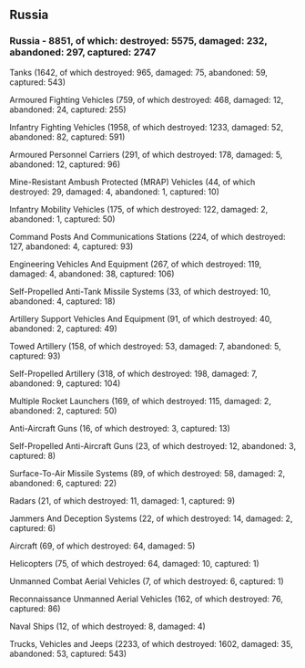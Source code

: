 
 
 ## Russia
 
 ### Russia - 8851, of which: destroyed: 5575, damaged: 232, abandoned: 297, captured: 2747

 

 

 Tanks (1642, of which destroyed: 965, damaged: 75, abandoned: 59, captured: 543)

 Armoured Fighting Vehicles (759, of which destroyed: 468, damaged: 12, abandoned: 24, captured: 255)

 Infantry Fighting Vehicles (1958, of which destroyed: 1233, damaged: 52, abandoned: 82, captured: 591)

 Armoured Personnel Carriers (291, of which destroyed: 178, damaged: 5, abandoned: 12, captured: 96)

 Mine-Resistant Ambush Protected (MRAP) Vehicles (44, of which destroyed: 29, damaged: 4, abandoned: 1, captured: 10)

 Infantry Mobility Vehicles (175, of which destroyed: 122, damaged: 2, abandoned: 1, captured: 50)

 Command Posts And Communications Stations (224, of which destroyed: 127, abandoned: 4, captured: 93)

 Engineering Vehicles And Equipment (267, of which destroyed: 119, damaged: 4, abandoned: 38, captured: 106)

 Self-Propelled Anti-Tank Missile Systems (33, of which destroyed: 10, abandoned: 4, captured: 18)

 Artillery Support Vehicles And Equipment (91, of which destroyed: 40, abandoned: 2, captured: 49)

 Towed Artillery (158, of which destroyed: 53, damaged: 7, abandoned: 5, captured: 93)

 Self-Propelled Artillery (318, of which destroyed: 198, damaged: 7, abandoned: 9, captured: 104)

 Multiple Rocket Launchers (169, of which destroyed: 115, damaged: 2, abandoned: 2, captured: 50)

 Anti-Aircraft Guns (16, of which destroyed: 3, captured: 13)

 Self-Propelled Anti-Aircraft Guns (23, of which destroyed: 12, abandoned: 3, captured: 8)

 Surface-To-Air Missile Systems (89, of which destroyed: 58, damaged: 2, abandoned: 6, captured: 22)

 Radars (21, of which destroyed: 11, damaged: 1, captured: 9)

 Jammers And Deception Systems (22, of which destroyed: 14, damaged: 2, captured: 6)

 Aircraft (69, of which destroyed: 64, damaged: 5)

 Helicopters (75, of which destroyed: 64, damaged: 10, captured: 1)

 Unmanned Combat Aerial Vehicles (7, of which destroyed: 6, captured: 1)

 Reconnaissance Unmanned Aerial Vehicles (162, of which destroyed: 76, captured: 86)

 Naval Ships (12, of which destroyed: 8, damaged: 4)

 Trucks, Vehicles and Jeeps (2233, of which destroyed: 1602, damaged: 35, abandoned: 53, captured: 543)

